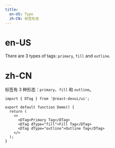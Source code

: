 ```yaml
---
title:
  en-US: Type
  zh-CN: 标签形态
---
```


# en-US

There are 3 types of tags: `primary`, `fill` and `outline`.

# zh-CN

标签有 3 种形态：`primary`、`fill` 和 `outline`。

```tsx
import { DTag } from '@react-devui/ui';

export default function Demo() {
  return (
    <>
      <DTag>Primary Tag</DTag>
      <DTag dType="fill">Fill Tag</DTag>
      <DTag dType="outline">Outline Tag</DTag>
    </>
  );
}
```
